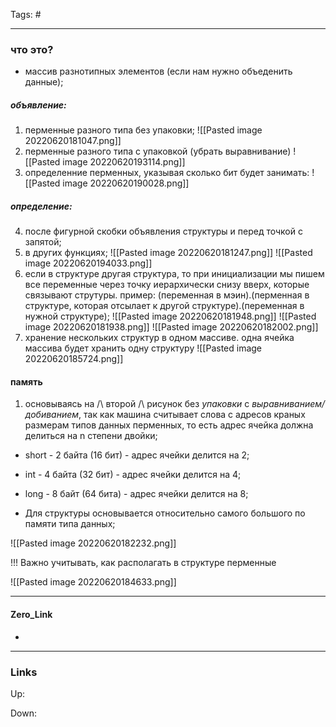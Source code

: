 Tags: #
***
### что это?
- массив разнотипных элементов (если нам нужно объеденить данные);
##### объявление:
1) перменные разного типа без упаковки;
![[Pasted image 20220620181047.png]]
2) перменные разного типа с упаковкой (убрать выравнивание)
![[Pasted image 20220620193114.png]]
4) определенние перменных, указывая сколько бит будет занимать:
![[Pasted image 20220620190028.png]]
##### определение:
4) после фигурной скобки объявления структуры и перед точкой с запятой;
5) в других функциях;
![[Pasted image 20220620181247.png]]
![[Pasted image 20220620194033.png]]
3) если в структуре другая структура, то при инициализации мы пишем все переменные через точку иерархически снизу вверх, которые связывают струтуры. 
пример: (переменная в мэин).(перменная в структуре, которая отсылает к другой структуре).(переменная в нужной структуре);
![[Pasted image 20220620181948.png]]
![[Pasted image 20220620181938.png]]
![[Pasted image 20220620182002.png]]
4) хранение нескольких структур в одном массиве. одна ячейка массива будет хранить одну структуру
![[Pasted image 20220620185724.png]]

#### память
1) основываясь на /\ второй /\ рисунок без _упаковки_ с _выравниванием/добиванием_, так как машина считывает слова с адресов краных размерам типов данных перменных, то есть адрес ячейка должна делиться на n степени двойки;
- short - 2 байта (16 бит) - адрес ячейки делится на 2;
- int - 4 байта (32 бит) - адрес ячейки делится на 4;
- long - 8 байт (64 бита) - адрес ячейки делится на 8;

- Для структуры основывается относительно самого большого по памяти типа данных;

![[Pasted image 20220620182232.png]]

!!! Важно учитывать, как располагать в структуре перменные

![[Pasted image 20220620184633.png]]

***
#### Zero_Link
- 
***
### Links
Up:

Down:



